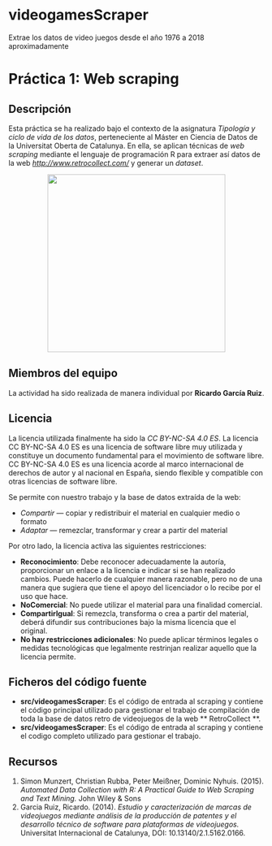 # videogamesScraper
Extrae los datos de video juegos desde el año 1976 a 2018 aproximadamente

# Práctica 1: Web scraping

## Descripción

Esta práctica se ha realizado bajo el contexto de la asignatura _Tipología y ciclo de vida de los datos_, perteneciente al Máster en Ciencia de Datos de la Universitat Oberta de Catalunya. En ella, se aplican técnicas de _web scraping_ mediante el lenguaje de programación R para extraer así datos de la web _http://www.retrocollect.com/_ y generar un _dataset_.
<p align="center">
  <img src="http://www.retrocollect.com/videogamedatabase/public/images/various/RetroCollect-Logo.png" width="350"/>
</p>

## Miembros del equipo

La actividad ha sido realizada de manera individual por **Ricardo García Ruiz**.

## Licencia

La licencia utilizada finalmente ha sido la _CC BY-NC-SA 4.0 ES_.
La licencia CC BY-NC-SA 4.0 ES es una licencia de software libre muy utilizada y constituye un documento fundamental para el movimiento de software libre.
CC BY-NC-SA 4.0 ES es una licencia acorde al marco internacional de derechos de autor y al nacional en España, siendo flexible y compatible con otras licencias de software libre.

Se permite con nuestro trabajo y la base de datos extraída de la web:  

* *Compartir* — copiar y redistribuir el material en cualquier medio o formato
* *Adaptar* — remezclar, transformar y crear a partir del material

Por otro lado, la licencia activa las siguientes restricciones:  

* **Reconocimiento**: Debe reconocer adecuadamente la autoría, proporcionar un enlace a la licencia e indicar si se han realizado cambios. Puede hacerlo de cualquier manera razonable, pero no de una manera que sugiera que tiene el apoyo del licenciador o lo recibe por el uso que hace.
* **NoComercial**: No puede utilizar el material para una finalidad comercial.
* **CompartirIgual**: Si remezcla, transforma o crea a partir del material, deberá difundir sus contribuciones bajo la misma licencia que el original.
* **No hay restricciones adicionales**: No puede aplicar términos legales o medidas tecnológicas que legalmente restrinjan realizar aquello que la licencia permite.

## Ficheros del código fuente

* **src/videogamesScraper**: Es el código de entrada al scraping y contiene el código principal utilizado para gestionar el trabajo de compilación de toda la base de datos retro de videojuegos de la web ** RetroCollect **.
* **src/videogamesScraper**: Es el código de entrada al scraping y contiene el codigo completo utilizado para gestionar el trabajo.

## Recursos

1. Simon Munzert, Christian Rubba, Peter Meißner, Dominic Nyhuis. (2015). _Automated Data Collection with R: A Practical Guide to Web Scraping and Text Mining._ John Wiley & Sons
2. Garcia Ruiz, Ricardo. (2014). _Estudio y caracterización de marcas de videojuegos mediante análisis de la producción de patentes y el desarrollo técnico de software para plataformas de videojuegos._ Universitat Internacional de Catalunya, DOI: 10.13140/2.1.5162.0166. 
